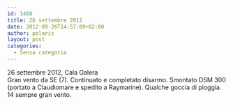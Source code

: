 ```yaml
---
id: 1468
title: 26 settembre 2012
date: 2012-09-26T14:57:09+02:00
author: polaris
layout: post
categories:
  - Senza categoria
---
```

26 settembre 2012, Cala Galera  
Gran vento da SE (7). Continuato e completato disarmo. Smontato DSM 300 (portato a Claudiomare e spedito a Raymarine). Qualche goccia di pioggia. 14 sempre gran vento.